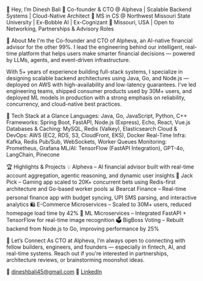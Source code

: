 👋 Hey, I’m Dinesh Bali
🔹 Co-founder & CTO @ Alpheva | Scalable Backend Systems | Cloud-Native Architect
🔹 MS in CS @ Northwest Missouri State University | Ex-Bobble AI | Ex-Cognizant
📍 Missouri, USA | Open to Networking, Partnerships & Advisory Roles

🚀 About Me
I'm the Co-founder and CTO of Alpheva, an AI-native financial advisor for the other 99%. I lead the engineering behind our intelligent, real-time platform that helps users make smarter financial decisions — powered by LLMs, agents, and event-driven infrastructure.

With 5+ years of experience building full-stack systems, I specialize in designing scalable backend architectures using Java, Go, and Node.js — deployed on AWS with high-availability and low-latency guarantees. I've led engineering teams, shipped consumer products used by 30M+ users, and deployed ML models in production with a strong emphasis on reliability, concurrency, and cloud-native best practices.

🔧 Tech Stack at a Glance
Languages: Java, Go, JavaScript, Python, C++
Frameworks: Spring Boot, FastAPI, Node.js (Express), Echo, React, Vue.js
Databases & Caching: MySQL, Redis (Valkey), Elasticsearch
Cloud & DevOps: AWS (EC2, RDS, S3, CloudFront, EKS), Docker
Real-Time Infra: Kafka, Redis Pub/Sub, WebSockets, Worker Queues
Monitoring: Prometheus, Grafana
ML/AI: TensorFlow (FastAPI Integration), GPT-4o, LangChain, Pinecone

🏆 Highlights & Projects
💡 Alpheva – AI financial advisor built with real-time account aggregation, agentic reasoning, and dynamic user insights
🎯 Jack Pick – Gaming app scaled to 20K+ concurrent bets using Redis-first architecture and Go-based worker pools
📊 Bearcat Finance – Real-time personal finance app with budget syncing, UPI SMS parsing, and interactive analytics
🛍️ E-Commerce Microservices – Scaled to 30M+ users, reduced homepage load time by 42%
🧠 ML Microservices – Integrated FastAPI + TensorFlow for real-time image recognition
🗳️ BigBoss Voting – Rebuilt backend from Node.js to Go, improving performance by 25%

🤝 Let’s Connect
As CTO at Alpheva, I’m always open to connecting with fellow builders, engineers, and founders — especially in fintech, AI, and real-time systems. Reach out if you're interested in partnerships, architecture reviews, or brainstorming moonshot ideas.

📧 dineshbali45@gmail.com
🔗 [LinkedIn](https://www.linkedin.com/in/dinesh-bali-954970177/)

